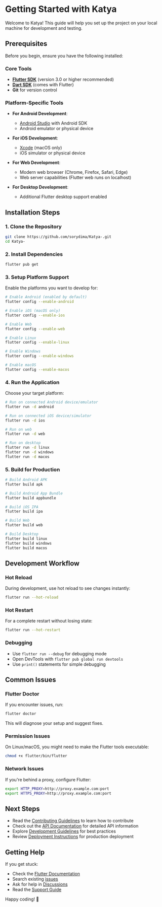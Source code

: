 # Getting Started with Katya

Welcome to Katya! This guide will help you set up the project on your local machine for development and testing.

## Prerequisites

Before you begin, ensure you have the following installed:

### Core Tools
- **[Flutter SDK](https://flutter.dev/docs/get-started/install)** (version 3.0 or higher recommended)
- **[Dart SDK](https://dart.dev/get-dart)** (comes with Flutter)
- **Git** for version control

### Platform-Specific Tools
- **For Android Development**:
  - [Android Studio](https://developer.android.com/studio) with Android SDK
  - Android emulator or physical device

- **For iOS Development**:
  - [Xcode](https://developer.apple.com/xcode/) (macOS only)
  - iOS simulator or physical device

- **For Web Development**:
  - Modern web browser (Chrome, Firefox, Safari, Edge)
  - Web server capabilities (Flutter web runs on localhost)

- **For Desktop Development**:
  - Additional Flutter desktop support enabled

## Installation Steps

### 1. Clone the Repository

```bash
git clone https://github.com/sorydima/Katya-.git
cd Katya-
```

### 2. Install Dependencies

```bash
flutter pub get
```

### 3. Setup Platform Support

Enable the platforms you want to develop for:

```bash
# Enable Android (enabled by default)
flutter config --enable-android

# Enable iOS (macOS only)
flutter config --enable-ios

# Enable Web
flutter config --enable-web

# Enable Linux
flutter config --enable-linux

# Enable Windows
flutter config --enable-windows

# Enable macOS
flutter config --enable-macos
```

### 4. Run the Application

Choose your target platform:

```bash
# Run on connected Android device/emulator
flutter run -d android

# Run on connected iOS device/simulator
flutter run -d ios

# Run on web
flutter run -d web

# Run on desktop
flutter run -d linux
flutter run -d windows
flutter run -d macos
```

### 5. Build for Production

```bash
# Build Android APK
flutter build apk

# Build Android App Bundle
flutter build appbundle

# Build iOS IPA
flutter build ipa

# Build Web
flutter build web

# Build Desktop
flutter build linux
flutter build windows
flutter build macos
```

## Development Workflow

### Hot Reload
During development, use hot reload to see changes instantly:

```bash
flutter run --hot-reload
```

### Hot Restart
For a complete restart without losing state:

```bash
flutter run --hot-restart
```

### Debugging
- Use `flutter run --debug` for debugging mode
- Open DevTools with `flutter pub global run devtools`
- Use `print()` statements for simple debugging

## Common Issues

### Flutter Doctor
If you encounter issues, run:

```bash
flutter doctor
```

This will diagnose your setup and suggest fixes.

### Permission Issues
On Linux/macOS, you might need to make the Flutter tools executable:

```bash
chmod +x flutter/bin/flutter
```

### Network Issues
If you're behind a proxy, configure Flutter:

```bash
export HTTP_PROXY=http://proxy.example.com:port
export HTTPS_PROXY=http://proxy.example.com:port
```

## Next Steps

- Read the [Contributing Guidelines](CONTRIBUTING.md) to learn how to contribute
- Check out the [API Documentation](docs/API.md) for detailed API information
- Explore [Development Guidelines](docs/DEVELOPMENT.md) for best practices
- Review [Deployment Instructions](docs/DEPLOYMENT.md) for production deployment

## Getting Help

If you get stuck:
- Check the [Flutter Documentation](https://flutter.dev/docs)
- Search existing [issues](https://github.com/sorydima/Katya-/issues)
- Ask for help in [Discussions](https://github.com/sorydima/Katya-/discussions)
- Read the [Support Guide](SUPPORT.md)

Happy coding! 🚀
